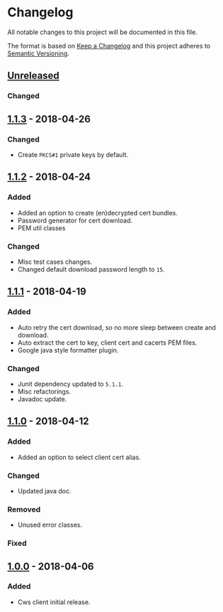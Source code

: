 # Changelog
All notable changes to this project will be documented in this file.

The format is based on [Keep a Changelog](http://keepachangelog.com/en/1.0.0/)
and this project adheres to [Semantic Versioning](http://semver.org/spec/v2.0.0.html).

## [Unreleased]
### Changed

## [1.1.3] - 2018-04-26
### Changed
- Create `PKCS#1` private keys by default.

## [1.1.2] - 2018-04-24
### Added
- Added an option to create (en)decrypted cert bundles.
- Password generator for cert download.
- PEM util classes

### Changed
- Misc test cases changes.
- Changed default download password length to `15`.

## [1.1.1] - 2018-04-19
### Added
- Auto retry the cert download, so no more sleep between create and download.
- Auto extract the cert to key, client cert and cacerts PEM files.
- Google java style formatter plugin.

### Changed
- Junit dependency updated to `5.1.1`.
- Misc refactorings.
- Javadoc update.

## [1.1.0] - 2018-04-12
### Added
- Added an option to select client cert alias.

### Changed
- Updated java doc.

### Removed
- Unused error classes.

### Fixed

## [1.0.0] - 2018-04-06
### Added
- Cws client initial release.


[Unreleased]: https://github.com/oneops/certs-client/compare/release-1.1.3...HEAD
[1.1.3]: https://github.com/oneops/certs-client/compare/release-1.1.2...release-1.1.3
[1.1.2]: https://github.com/oneops/certs-client/compare/release-1.1.1...release-1.1.2
[1.1.1]: https://github.com/oneops/certs-client/compare/release-1.1.0...release-1.1.1
[1.1.0]: https://github.com/oneops/certs-client/compare/release-1.0.0...release-1.1.0
[1.0.0]: https://github.com/oneops/certs-client/compare/release-1.0.0...release-1.0.0
